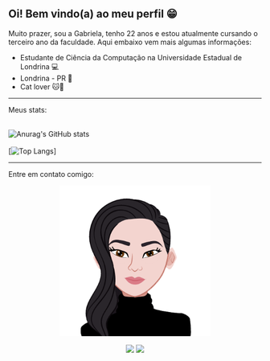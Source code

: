 ## Oi! Bem vindo(a) ao meu perfil :grin:

Muito prazer, sou a Gabriela, tenho 22 anos e estou atualmente cursando o terceiro ano da faculdade. Aqui embaixo vem mais algumas informações:  
  
- Estudante de Ciência da Computação na Universidade Estadual de Londrina :computer:    
- Londrina - PR :pushpin:   
- Cat lover :cat::heartbeat:
<hr>

Meus stats:  
<br>

![Anurag's GitHub stats](https://github-readme-stats.vercel.app/api?username=gabrielahirashima&count_private=true&theme=radical)
<br>  
[![Top Langs](https://github-readme-stats.vercel.app/api/top-langs/?username=gabrielahirashima&count_private=true&theme=radical)]
<hr>

Entre em contato comigo:
<p align="center">
  <img width="300" height="300" src="/Images/avatar.png">
</p>
<div align="center">
  <a href = "mailto:gb.hirashima@gmail.com"><img src="https://img.shields.io/badge/Gmail-D14836?style=for-the-badge&logo=gmail&logoColor=white" target="_blank"></a>
  <a href="https://www.linkedin.com/in/gabriela-hirashima-93b463171/" target="_blank"><img src="https://img.shields.io/badge/-LinkedIn-%230077B5?style=for-the-badge&logo=linkedin&logoColor=white" target="_blank"></a> 
</div>

